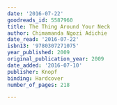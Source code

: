 ```yaml
---
date: '2016-07-22'
goodreads_id: 5587960
title: The Thing Around Your Neck
author: Chimamanda Ngozi Adichie
date_read: '2016-07-22'
isbn13: '9780307271075'
year_published: 2009
original_publication_year: 2009
date_added: '2016-07-10'
publisher: Knopf
binding: Hardcover
number_of_pages: 218

---
```

